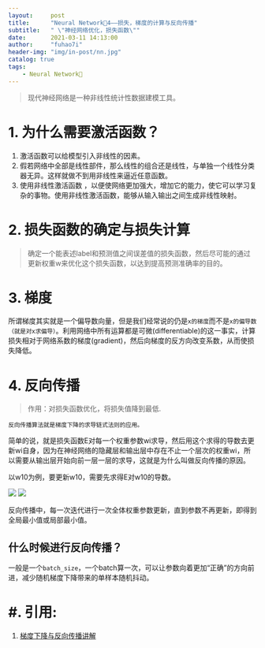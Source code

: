 ```yaml
---
layout:     post
title:      "Neural Network🦖4——损失，梯度的计算与反向传播"
subtitle:   " \"神经网络优化，损失函数\""
date:       2021-03-11 14:13:00
author:     "fuhao7i"
header-img: "img/in-post/nn.jpg"
catalog: true
tags:
    - Neural Network🦖
---
```


> 现代神经网络是一种非线性统计性数据建模工具。

# 1. 为什么需要激活函数？

1. 激活函数可以给模型引入非线性的因素。
2. 假若网络中全部是线性部件，那么线性的组合还是线性，与单独一个线性分类器无异。这样就做不到用非线性来逼近任意函数。
3. 使用非线性激活函数 ，以便使网络更加强大，增加它的能力，使它可以学习复杂的事物。使用非线性激活函数，能够从输入输出之间生成非线性映射。

# 2. 损失函数的确定与损失计算

> 确定一个能表述label和预测值之间误差值的损失函数，然后尽可能的通过更新权重w来优化这个损失函数，以达到提高预测准确率的目的。

# 3. 梯度

所谓梯度其实就是一个偏导数向量，但是我们经常说的仍是`x的梯度`而不是`x的偏导数（就是对x求偏导）`。利用网络中所有运算都是可微(differentiable)的这一事实，计算损失相对于网络系数的梯度(gradient)，然后向梯度的反方向改变系数，从而使损失降低。

# 4. 反向传播

> 作用：对损失函数优化，将损失值降到最低.

`反向传播算法就是梯度下降的求导链式法则的应用。`

简单的说，就是损失函数E对每一个权重参数wi求导，然后用这个求得的导数去更新wi自身，因为在神经网络的隐藏层和输出层中存在不止一个层次的权重wi，所以需要从输出层开始向前一层一层的求导，这就是为什么叫做反向传播的原因。

以w10为例，要更新w10，需要先求得E对w10的导数。

<img src='https://img-blog.csdnimg.cn/2021031114493974.gif'>
<img src='https://img-blog.csdnimg.cn/2021031114493976.gif'>

反向传播中，每一次迭代进行一次全体权重参数更新，直到参数不再更新，即得到全局最小值或局部最小值。

## 什么时候进行反向传播？

一般是一个`batch_size`，一个batch算一次，可以让参数向着更加“正确”的方向前进，减少随机梯度下降带来的单样本随机抖动。

# #. 引用:

1. [梯度下降与反向传播讲解](https://www.jianshu.com/p/77858847d6f7)